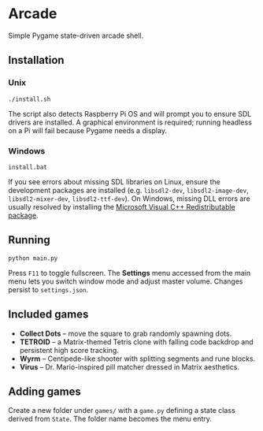 # Arcade

Simple Pygame state-driven arcade shell.

## Installation

### Unix
```
./install.sh
```

The script also detects Raspberry Pi OS and will prompt you to ensure SDL
drivers are installed. A graphical environment is required; running headless
on a Pi will fail because Pygame needs a display.

### Windows
```
install.bat
```

If you see errors about missing SDL libraries on Linux, ensure the
development packages are installed (e.g. `libsdl2-dev`, `libsdl2-image-dev`,
`libsdl2-mixer-dev`, `libsdl2-ttf-dev`). On Windows, missing DLL errors are
usually resolved by installing the [Microsoft Visual C++ Redistributable
package](https://learn.microsoft.com/cpp/windows/latest-supported-vc-redist).

## Running

```
python main.py
```

Press `F11` to toggle fullscreen. The **Settings** menu accessed from the main
menu lets you switch window mode and adjust master volume. Changes persist to
`settings.json`.

## Included games

* **Collect Dots** – move the square to grab randomly spawning dots.
* **TETROID** – a Matrix-themed Tetris clone with falling code backdrop and
  persistent high score tracking.
* **Wyrm** – Centipede-like shooter with splitting segments and rune blocks.
* **Virus** – Dr. Mario-inspired pill matcher dressed in Matrix aesthetics.

## Adding games

Create a new folder under `games/` with a `game.py` defining a state
class derived from `State`. The folder name becomes the menu entry.
